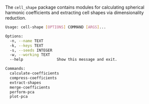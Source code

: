 The `cell_shape` package contains modules for calculating spherical harmonic coefficients and extracting cell shapes via dimensionality reduction.

```bash
Usage: cell-shape [OPTIONS] COMMAND [ARGS]...

Options:
  -n, --name TEXT
  -k, --keys TEXT
  -s, --seeds INTEGER
  -w, --working TEXT
  --help               Show this message and exit.

Commands:
  calculate-coefficients
  compress-coefficients
  extract-shapes
  merge-coefficients
  perform-pca
  plot-pca
```
